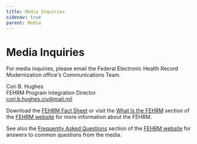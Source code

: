 ```yaml
---
title: Media Inquiries
sidenav: true
parent: Media
---
```

# Media Inquiries

For media inquiries, please email the Federal Electronic Health Record Modernization office's Communications Team.

Cori B. Hughes\
FEHRM Program Integration Director\
[cori.b.hughes.civ@mail.mil](mailto:cori.b.hughes.civ@mail.mil)

Download the [FEHRM Fact Sheet](/images/fehrm-fact-sheet.pdf) or visit the [What Is the FEHRM](/about-fehrm) section of the [FEHRM website](/) for more information about the FEHRM.  

See also the [Frequently Asked Questions](/faq) section of the [FEHRM website](/) for answers to common questions from the media. 
